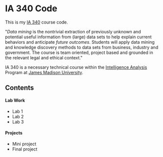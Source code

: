 # IA 340 Code

This is my [IA 340](https://catalog.jmu.edu/preview_course_nopop.php?catoid=50&coid=258336&print) course code. 

"*Data mining* is the nontrivial extraction of previously unknown and potential useful information from (large) data sets to help explain current behaviors and anticipate *future outcomes*. Students will apply data mining and knowledge discovery methods to data sets from business, industry and government. The course is team oriented, project based and grounded in the relevant legal and ethical context."

IA 340 is a necessary technical course within the [Intelligence Analysis](https://www.jmu.edu/academics/undergraduate/majors/intelligence-analysis.shtml) Program at [James Madison University](https://www.jmu.edu/index.shtml).

## Contents

#### Lab Work

- Lab 1
- Lab 2
- Lab 3

#### Projects

- Mini project
- Final project
